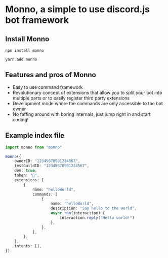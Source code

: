 # Monno, a simple to use discord.js bot framework

## Install Monno

`npm install monno`

`yarn add monno`

## Features and pros of Monno

-   Easy to use command framework
-   Revolutionary concept of extensions that allow you to split your bot into multiple parts or to easily register third party extensions
-   Development mode where the commands are only accessible to the bot owner
-   No faffing around with boring internals, just jump right in and start coding!

## Example index file

```ts
import monno from "monno"

monno({
    ownerID: "12345678901234567",
    testGuildID: "12345678901234567",
    dev: true,
    token: "👀",
    extensions: [
        {
            name: "helloWorld",
            commands: [
                {
                    name: "helloWorld",
                    description: "Say hello to the world",
                    async run(interaction) {
                        interaction.reply("Hello world!")
                    },
                },
            ],
        },
    ],
    intents: [],
})
```
